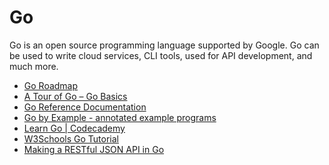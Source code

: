 <DedicatedRoadmap
  href='/golang'
  title='Go Roadmap'
  description='Click to check the detailed Go Roadmap.'
/>

# Go

Go is an open source programming language supported by Google. Go can be used to write cloud services, CLI tools, used for API development, and much more.

- [Go Roadmap](/golang)
- [A Tour of Go – Go Basics](https://go.dev/tour/welcome/1)
- [Go Reference Documentation](https://go.dev/doc/)
- [Go by Example - annotated example programs](https://gobyexample.com/)
- [Learn Go | Codecademy](https://www.codecademy.com/learn/learn-go)
- [W3Schools Go Tutorial ](https://www.w3schools.com/go/)
- [Making a RESTful JSON API in Go](https://thenewstack.io/make-a-restful-json-api-go/)
